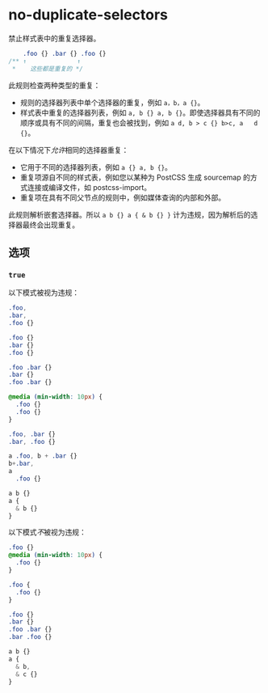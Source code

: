 # no-duplicate-selectors

禁止样式表中的重复选择器。

```css
    .foo {} .bar {} .foo {}
/** ↑              ↑
 *    这些都是重复的 */
```

此规则检查两种类型的重复：

-   规则的选择器列表中单个选择器的重复，例如 `a，b，a {}`。
-   样式表中重复的选择器列表，例如 `a, b {} a, b {}`。即使选择器具有不同的顺序或具有不同的间隔，重复也会被找到，例如 `a d, b > c {} b>c, a   d {}`。

在以下情况下*允许*相同的选择器重复：

-   它用于不同的选择器列表，例如 `a {} a, b {}`。
-   重复项源自不同的样式表，例如您以某种为 PostCSS 生成 sourcemap 的方式连接或编译文件，如 postcss-import。
-   重复项在具有不同父节点的规则中，例如媒体查询的内部和外部。

此规则解析嵌套选择器。所以 `a b {} a { & b {} }` 计为违规，因为解析后的选择器最终会出现重复。

## 选项

### `true`

以下模式被视为违规：

```css
.foo,
.bar,
.foo {}
```

```css
.foo {}
.bar {}
.foo {}
```

```css
.foo .bar {}
.bar {}
.foo .bar {}
```

```css
@media (min-width: 10px) {
  .foo {}
  .foo {}
}
```

```css
.foo, .bar {}
.bar, .foo {}
```

```css
a .foo, b + .bar {}
b+.bar,
a
  .foo {}
```

```css
a b {}
a {
  & b {}
}
```

以下模式*不*被视为违规：

```css
.foo {}
@media (min-width: 10px) {
  .foo {}
}
```

```css
.foo {
  .foo {}
}
```

```css
.foo {}
.bar {}
.foo .bar {}
.bar .foo {}
```

```css
a b {}
a {
  & b,
  & c {}
}
```
